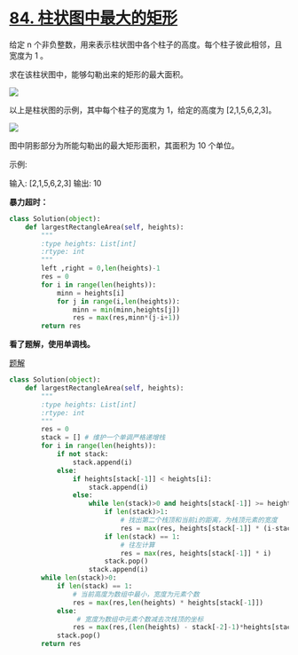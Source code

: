 # [84. 柱状图中最大的矩形](https://leetcode-cn.com/problems/largest-rectangle-in-histogram/)

给定 n 个非负整数，用来表示柱状图中各个柱子的高度。每个柱子彼此相邻，且宽度为 1 。

求在该柱状图中，能够勾勒出来的矩形的最大面积。

 ![](https://assets.leetcode-cn.com/aliyun-lc-upload/uploads/2018/10/12/histogram.png)

以上是柱状图的示例，其中每个柱子的宽度为 1，给定的高度为 [2,1,5,6,2,3]。

![](https://assets.leetcode-cn.com/aliyun-lc-upload/uploads/2018/10/12/histogram_area.png) 

图中阴影部分为所能勾勒出的最大矩形面积，其面积为 10 个单位。



示例:

输入: [2,1,5,6,2,3]
输出: 10



**暴力超时：**

```python
class Solution(object):
    def largestRectangleArea(self, heights):
        """
        :type heights: List[int]
        :rtype: int
        """
        left ,right = 0,len(heights)-1
        res = 0
        for i in range(len(heights)):
            minn = heights[i]
            for j in range(i,len(heights)):
                minn = min(minn,heights[j])
                res = max(res,minn*(j-i+1))
        return res
```

**看了题解，使用单调栈。**

[题解](<https://leetcode-cn.com/problems/largest-rectangle-in-histogram/solution/bao-li-jie-fa-zhan-by-liweiwei1419/>)

```python
class Solution(object):
    def largestRectangleArea(self, heights):
        """
        :type heights: List[int]
        :rtype: int
        """
        res = 0
        stack = [] # 维护一个单调严格递增栈
        for i in range(len(heights)):
            if not stack:
                stack.append(i)
            else:
                if heights[stack[-1]] < heights[i]:
                    stack.append(i)
                else:
                    while len(stack)>0 and heights[stack[-1]] >= heights[i]:
                        if len(stack)>1:
                            # 找出第二个栈顶和当前i的距离，为栈顶元素的宽度
                            res = max(res, heights[stack[-1]] * (i-stack[-2]-1))
                        if len(stack) == 1:
                            # 往左计算
                            res = max(res, heights[stack[-1]] * i)
                        stack.pop()
                    stack.append(i)
        while len(stack)>0:
            if len(stack) == 1:
                # 当前高度为数组中最小，宽度为元素个数
                res = max(res,len(heights) * heights[stack[-1]])
            else:
                 # 宽度为数组中元素个数减去次栈顶的坐标
                res = max(res,(len(heights) - stack[-2]-1)*heights[stack[-1]])
            stack.pop()
        return res
```

